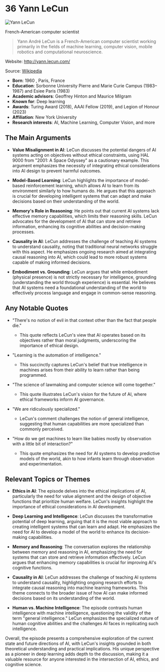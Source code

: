 # 36 Yann LeCun


![Yann LeCun](https://encrypted-tbn0.gstatic.com/licensed-image?q=tbn:ANd9GcSatDRGeUTYiH0zT46jPHpHXJfyxi0_e15uULmVWfQvuYX4N7QKxdbMs8yOhMjjR9Hnpnur&s=19)

French-American computer scientist

> Yann André LeCun is a French-American computer scientist working primarily in the fields of machine learning, computer vision, mobile robotics and computational neuroscience.

Website: http://yann.lecun.com/

Source: [Wikipedia](https://en.wikipedia.org/wiki/Yann_LeCun)

- **Born**: 1960 , Paris, France
- **Education**: Sorbonne University Pierre and Marie Curie Campus (1983–1987) and Esiee Paris (1983)
- **Academic advisors**: Geoffrey Hinton and Maurice Milgram
- **Known for**: Deep learning
- **Awards**: Turing Award (2018), AAAI Fellow (2019), and Legion of Honour (2023)
- **Affiliation**: New York University
- **Research interests**: AI, Machine Learning, Computer Vision, and more


## The Main Arguments

- **Value Misalignment in AI**: LeCun discusses the potential dangers of AI systems acting on objectives without ethical constraints, using HAL 9000 from "2001: A Space Odyssey" as a cautionary example. This argument emphasizes the necessity of integrating ethical considerations into AI design to prevent harmful outcomes.

- **Model-Based Learning**: LeCun highlights the importance of model-based reinforcement learning, which allows AI to learn from its environment similarly to how humans do. He argues that this approach is crucial for developing intelligent systems that can adapt and make decisions based on their understanding of the world.

- **Memory's Role in Reasoning**: He points out that current AI systems lack effective memory capabilities, which limits their reasoning skills. LeCun advocates for the development of AI that can store and retrieve information, enhancing its cognitive abilities and decision-making processes.

- **Causality in AI**: LeCun addresses the challenge of teaching AI systems to understand causality, noting that traditional neural networks struggle with this aspect. He emphasizes ongoing research aimed at integrating causal reasoning into AI, which could lead to more robust systems capable of making informed decisions.

- **Embodiment vs. Grounding**: LeCun argues that while embodiment (physical presence) is not strictly necessary for intelligence, grounding (understanding the world through experience) is essential. He believes that AI systems need a foundational understanding of the world to effectively process language and engage in common-sense reasoning.

## Any Notable Quotes

- "There's no notion of evil in that context other than the fact that people die."
  - This quote reflects LeCun's view that AI operates based on its objectives rather than moral judgments, underscoring the importance of ethical design.

- "Learning is the automation of intelligence."
  - This succinctly captures LeCun's belief that true intelligence in machines arises from their ability to learn rather than being programmed.

- "The science of lawmaking and computer science will come together."
  - This quote illustrates LeCun's vision for the future of AI, where ethical frameworks inform AI governance.

- "We are ridiculously specialized."
  - LeCun's comment challenges the notion of general intelligence, suggesting that human capabilities are more specialized than commonly perceived.

- "How do we get machines to learn like babies mostly by observation with a little bit of interaction?"
  - This quote emphasizes the need for AI systems to develop predictive models of the world, akin to how infants learn through observation and experimentation.

## Relevant Topics or Themes

- **Ethics in AI**: The episode delves into the ethical implications of AI, particularly the need for value alignment and the design of objective functions that prioritize human welfare. LeCun's insights highlight the importance of ethical considerations in AI development.

- **Deep Learning and Intelligence**: LeCun discusses the transformative potential of deep learning, arguing that it is the most viable approach to creating intelligent systems that can learn and adapt. He emphasizes the need for AI to develop a model of the world to enhance its decision-making capabilities.

- **Memory and Reasoning**: The conversation explores the relationship between memory and reasoning in AI, emphasizing the need for systems that can store and retrieve information effectively. LeCun argues that enhancing memory capabilities is crucial for improving AI's cognitive functions.

- **Causality in AI**: LeCun addresses the challenge of teaching AI systems to understand causality, highlighting ongoing research efforts to integrate causal reasoning into machine learning frameworks. This theme connects to the broader issue of how AI can make informed decisions based on its understanding of the world.

- **Human vs. Machine Intelligence**: The episode contrasts human intelligence with machine intelligence, questioning the validity of the term "general intelligence." LeCun emphasizes the specialized nature of human cognitive abilities and the challenges AI faces in replicating such intelligence.

Overall, the episode presents a comprehensive exploration of the current state and future directions of AI, with LeCun's insights grounded in both theoretical understanding and practical implications. His unique perspective as a pioneer in deep learning adds depth to the discussion, making it a valuable resource for anyone interested in the intersection of AI, ethics, and cognitive science.